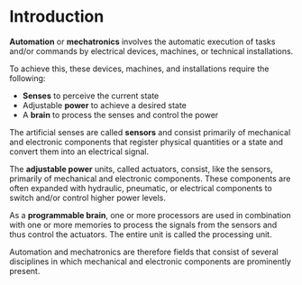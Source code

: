 # Introduction

**Automation** or **mechatronics** involves the automatic execution of tasks and/or commands by electrical devices, machines, or technical installations.

To achieve this, these devices, machines, and installations require the following:
- **Senses** to perceive the current state
- Adjustable **power** to achieve a desired state
- A **brain** to process the senses and control the power

The artificial senses are called **sensors** and consist primarily of mechanical and electronic components that register physical quantities or a state and convert them into an electrical signal.

The **adjustable power** units, called actuators, consist, like the sensors, primarily of mechanical and electronic components. These components are often expanded with hydraulic, pneumatic, or electrical components to switch and/or control higher power levels.

As a **programmable brain**, one or more processors are used in combination with one or more memories to process the signals from the sensors and thus control the actuators. The entire unit is called the processing unit.

Automation and mechatronics are therefore fields that consist of several disciplines in which mechanical and electronic components are prominently present.